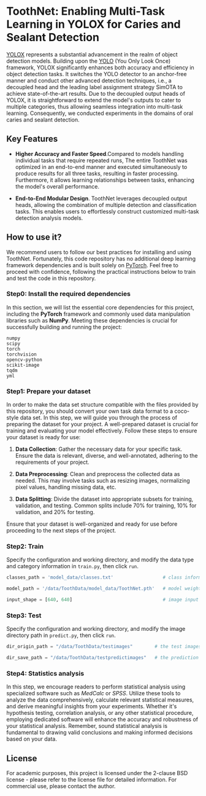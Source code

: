 
# ToothNet: Enabling Multi-Task Learning in YOLOX for Caries and Sealant Detection

[YOLOX](https://arxiv.org/abs/2107.08430) represents a substantial advancement in the realm of object detection models.
Building upon the [YOLO](https://arxiv.org/abs/1506.02640) (You Only Look Once) framework,
YOLOX significantly enhances both accuracy and efficiency in object detection tasks.
It switches the YOLO detector to an anchor-free manner and conduct other advanced detection techniques,
i.e., a decoupled head and the leading label assignment strategy SimOTA to achieve state-of-the-art results. 
Due to the decoupled output heads of YOLOX,
it is straightforward to extend the model's outputs to cater to multiple categories,
thus allowing seamless integration into multi-task learning.
Consequently, we conducted experiments in the domains of oral caries and sealant detection.

## Key Features

- **Higher Accuracy and Faster Speed**.Compared to models handling individual tasks that require repeated runs,
  The entire ToothNet was optimized in an end-to-end manner and executed simultaneously to produce results for all three tasks,
  resulting in faster processing.
  Furthermore, it allows learning relationships between tasks, enhancing the model's overall performance.

- **End-to-End Modular Design**. ToothNet leverages decoupled output heads, allowing the combination of multiple detection and classification tasks.
  This enables users to effortlessly construct customized multi-task detection analysis models.


## How to use it?

We recommend users to follow our best practices for installing and using ToothNet.
Fortunately, this code repository has no additional deep learning framework dependencies and is built solely on [PyTorch](https://pytorch.org/).
Feel free to proceed with confidence, following the practical instructions below to train and test the code in this repository.


### Step0: Install the required dependencies

In this section, we will list the essential core dependencies for this project,
including the **PyTorch** framework and commonly used data manipulation libraries such as **NumPy**.
Meeting these dependencies is crucial for successfully building and running the project:

```
numpy
scipy
torch
torchvision
opencv-python
scikit-image
tqdm
yml
```

### Step1: Prepare your dataset
In order to make the data set structure compatible with the files provided by this repository,
you should convert your own task data format to a coco-style data set.
In this step, we will guide you through the process of preparing the dataset for your project. A well-prepared dataset is crucial for training and evaluating your model effectively. Follow these steps to ensure your dataset is ready for use:

1. **Data Collection**: Gather the necessary data for your specific task. Ensure the data is relevant, diverse, and well-annotated, adhering to the requirements of your project.

2. **Data Preprocessing**: Clean and preprocess the collected data as needed. This may involve tasks such as resizing images, normalizing pixel values, handling missing data, etc.

3. **Data Splitting**: Divide the dataset into appropriate subsets for training, validation, and testing. Common splits include 70% for training, 10% for validation, and 20% for testing.

Ensure that your dataset is well-organized and ready for use before proceeding to the next steps of the project.

### Step2: Train

Specify the configuration and working directory,
and modify the data type and category information in `train.py`, then click `run`.

```python
classes_path = 'model_data/classes.txt'                  # class information 

model_path = '/data/ToothData/model_data/ToothNet.pth'   # model weight save path

input_shape = [640, 640]                                 # image input shape
```


### Step3: Test

Specify the configuration and working directory,
and modify the image directory path in `predict.py`, then click `run`.

```python
dir_origin_path = "/data/ToothData/testimages"        # the test images directory path

dir_save_path = "/data/ToothData/testpredictimages"   # the prediction result save directory path
```


### Step4: Statistics analysis

In this step, we encourage readers to perform statistical analysis using specialized software such as _MedCalc_ or _SPSS_.
Utilize these tools to analyze the data comprehensively,
calculate relevant statistical measures,
and derive meaningful insights from your experiments.
Whether it's hypothesis testing, correlation analysis, or any other statistical procedure, employing dedicated software will enhance the accuracy and robustness of your statistical analysis.
Remember, sound statistical analysis is fundamental to drawing valid conclusions and making informed decisions based on your data.


## License

For academic purposes, this project is licensed under the 2-clause BSD license - please refer to the license file for detailed information. For commercial use, please contact the author.